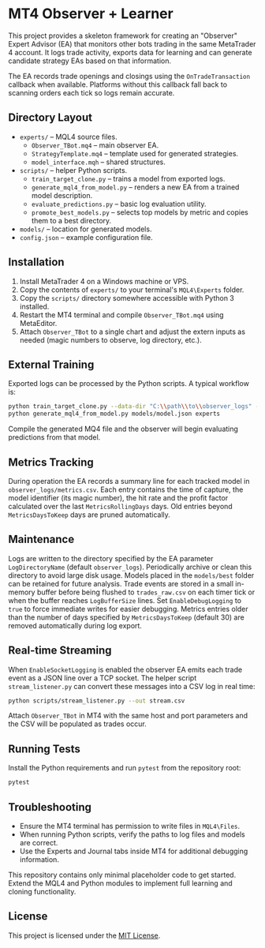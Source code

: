 # MT4 Observer + Learner

This project provides a skeleton framework for creating an "Observer" Expert Advisor (EA) that monitors other bots trading in the same MetaTrader 4 account.  It logs trade activity, exports data for learning and can generate candidate strategy EAs based on that information.

The EA records trade openings and closings using the `OnTradeTransaction` callback when available. Platforms without this callback fall back to scanning orders each tick so logs remain accurate.

## Directory Layout

- `experts/` – MQL4 source files.
  - `Observer_TBot.mq4` – main observer EA.
  - `StrategyTemplate.mq4` – template used for generated strategies.
  - `model_interface.mqh` – shared structures.
- `scripts/` – helper Python scripts.
  - `train_target_clone.py` – trains a model from exported logs.
  - `generate_mql4_from_model.py` – renders a new EA from a trained model description.
  - `evaluate_predictions.py` – basic log evaluation utility.
  - `promote_best_models.py` – selects top models by metric and copies them to a best directory.
- `models/` – location for generated models.
- `config.json` – example configuration file.

## Installation

1. Install MetaTrader 4 on a Windows machine or VPS.
2. Copy the contents of `experts/` to your terminal's `MQL4\Experts` folder.
3. Copy the `scripts/` directory somewhere accessible with Python 3 installed.
4. Restart the MT4 terminal and compile `Observer_TBot.mq4` using MetaEditor.
5. Attach `Observer_TBot` to a single chart and adjust the extern inputs as needed (magic numbers to observe, log directory, etc.).

## External Training

Exported logs can be processed by the Python scripts.  A typical workflow is:

```bash
python train_target_clone.py --data-dir "C:\\path\\to\\observer_logs" --out-dir models
python generate_mql4_from_model.py models/model.json experts
```

Compile the generated MQ4 file and the observer will begin evaluating predictions from that model.

## Metrics Tracking

During operation the EA records a summary line for each tracked model in
`observer_logs/metrics.csv`. Each entry contains the time of capture, the model
identifier (its magic number), the hit rate and the profit factor calculated
over the last `MetricsRollingDays` days. Old entries beyond
`MetricsDaysToKeep` days are pruned automatically.

## Maintenance

Logs are written to the directory specified by the EA parameter `LogDirectoryName` (default `observer_logs`).  Periodically archive or clean this directory to avoid large disk usage.  Models placed in the `models/best` folder can be retained for future analysis.
Trade events are stored in a small in-memory buffer before being flushed to `trades_raw.csv` on each timer tick or when the buffer reaches `LogBufferSize` lines.  Set `EnableDebugLogging` to `true` to force immediate writes for easier debugging.
Metrics entries older than the number of days specified by `MetricsDaysToKeep` (default 30) are removed automatically during log export.

## Real-time Streaming

When `EnableSocketLogging` is enabled the observer EA emits each trade event as a JSON
line over a TCP socket. The helper script ``stream_listener.py`` can convert these
messages into a CSV log in real time:

```bash
python scripts/stream_listener.py --out stream.csv
```

Attach ``Observer_TBot`` in MT4 with the same host and port parameters and the CSV
will be populated as trades occur.

## Running Tests

Install the Python requirements and run `pytest` from the repository root:

```bash
pytest
```

## Troubleshooting

- Ensure the MT4 terminal has permission to write files in `MQL4\Files`.
- When running Python scripts, verify the paths to log files and models are correct.
- Use the Experts and Journal tabs inside MT4 for additional debugging information.

This repository contains only minimal placeholder code to get started.  Extend the MQL4 and Python modules to implement full learning and cloning functionality.

## License

This project is licensed under the [MIT License](LICENSE).

